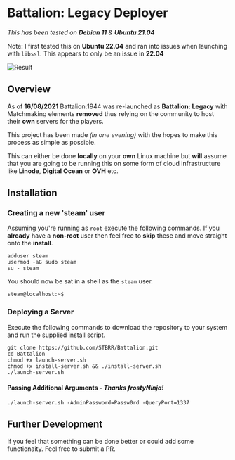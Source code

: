 # Battalion: Legacy Deployer
*This has been tested on **Debian 11** & **Ubuntu 21.04***

Note: I first tested this on **Ubuntu 22.04** and ran into issues when launching with `libssl`. This appears to only be an issue in **22.04**

![Result](https://i.imgur.com/hwHU8Kq.png)

## Overview
As of **16/08/2021** Battalion:1944 was re-launched as **Battalion: Legacy** with Matchmaking elements **removed** thus relying on the community to host their **own** servers for the players. 

This project has been made *(in one evening)* with the hopes to make this process as simple as possible.

This can either be done **locally** on your **own** Linux machine but **will** assume that you are going to be running this on some form of cloud infrastructure like **Linode**, **Digital Ocean** or **OVH** etc.

## Installation

### Creating a new 'steam' user
Assuming you're running as `root` execute
the following commands. If you **already** have a **non-root** user then feel free to **skip** these and move straight onto the **install**.

```
adduser steam
usermod -aG sudo steam
su - steam
```

You should now be sat in a shell as the `steam` user.
```
steam@localhost:~$
```

### Deploying a Server
Execute the following commands to download the repository to your system and run the supplied install script.
```
git clone https://github.com/STBRR/Battalion.git
cd Battalion
chmod +x launch-server.sh
chmod +x install-server.sh && ./install-server.sh
./launch-server.sh
```

#### Passing Additional Arguments - *Thanks frostyNinja!*
```
./launch-server.sh -AdminPassword=Passw0rd -QueryPort=1337
```

## Further Development
If you feel that something can be done better or could add some functionaity.
Feel free to submit a PR.
